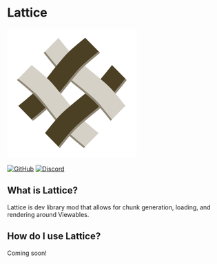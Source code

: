 # Lattice

![](https://github.com/LazuriteMC/Lattice/blob/main/src/main/resources/assets/lattice/icon.png?raw=true)

[![GitHub](https://img.shields.io/github/license/LazuriteMC/Lattice?color=A31F34&label=License&labelColor=8A8B8C)](https://github.com/LazuriteMC/Lattice/blob/main/LICENSE)
[![Discord](https://img.shields.io/discord/719662192601071747?color=7289DA&label=Discord&labelColor=2C2F33&logo=Discord)](https://discord.gg/NNPPHN7b3P)

## What is Lattice?

Lattice is dev library mod that allows for chunk generation, loading, and rendering around Viewables.

## How do I use Lattice?

Coming soon!
